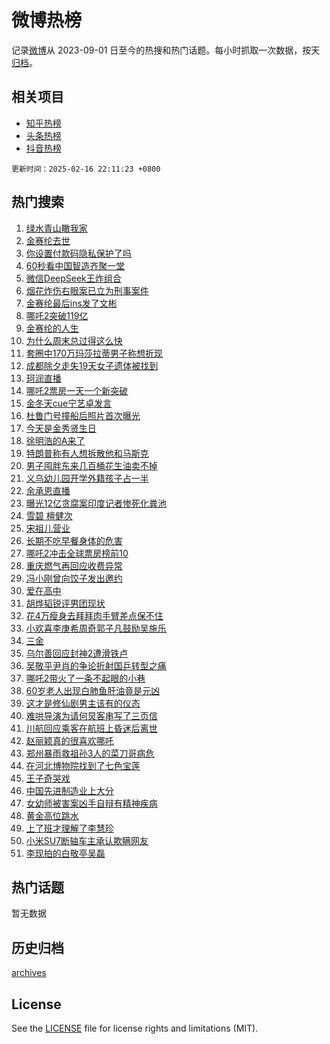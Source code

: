 # 微博热榜

记录[微博](https://www.weibo.com)从 2023-09-01 日至今的热搜和热门话题。每小时抓取一次数据，按天[归档](archives)。

## 相关项目

- [知乎热榜](https://github.com/hotarchive/zhihu)
- [头条热榜](https://github.com/hotarchive/toutiao)
- [抖音热榜](https://github.com/hotarchive/douyin)


`更新时间：2025-02-16 22:11:23 +0800`

## 热门搜索

1. [绿水青山瞰我家](https://m.weibo.cn/search?containerid=100103type%3D1%26t%3D10%26q%3D%23%E7%BB%BF%E6%B0%B4%E9%9D%92%E5%B1%B1%E7%9E%B0%E6%88%91%E5%AE%B6%23&stream_entry_id=51&isnewpage=1&extparam=seat%3D1%26pos%3D0%26filter_type%3Drealtimehot%26stream_entry_id%3D51%26c_type%3D51%26dgr%3D0%26q%3D%2523%25E7%25BB%25BF%25E6%25B0%25B4%25E9%259D%2592%25E5%25B1%25B1%25E7%259E%25B0%25E6%2588%2591%25E5%25AE%25B6%2523%26cate%3D10103%26display_time%3D1739715082%26pre_seqid%3D173971508206608916021)
1. [金赛纶去世](https://m.weibo.cn/search?containerid=100103type%3D1%26t%3D10%26q%3D%23%E9%87%91%E8%B5%9B%E7%BA%B6%E5%8E%BB%E4%B8%96%23&stream_entry_id=31&isnewpage=1&extparam=seat%3D1%26dgr%3D0%26stream_entry_id%3D31%26flag%3D4%26pos%3D0%26filter_type%3Drealtimehot%26lcate%3D5001%26realpos%3D1%26c_type%3D31%26band_rank%3D1%26q%3D%2523%25E9%2587%2591%25E8%25B5%259B%25E7%25BA%25B6%25E5%258E%25BB%25E4%25B8%2596%2523%26cate%3D5001%26display_time%3D1739715082%26pre_seqid%3D173971508206608916021)
1. [你设置付款码隐私保护了吗](https://m.weibo.cn/search?containerid=100103type%3D1%26t%3D10%26q%3D%23%E4%BD%A0%E8%AE%BE%E7%BD%AE%E4%BB%98%E6%AC%BE%E7%A0%81%E9%9A%90%E7%A7%81%E4%BF%9D%E6%8A%A4%E4%BA%86%E5%90%97%23&stream_entry_id=31&isnewpage=1&extparam=seat%3D1%26dgr%3D0%26stream_entry_id%3D31%26flag%3D0%26pos%3D1%26filter_type%3Drealtimehot%26lcate%3D5001%26realpos%3D2%26c_type%3D31%26band_rank%3D2%26q%3D%2523%25E4%25BD%25A0%25E8%25AE%25BE%25E7%25BD%25AE%25E4%25BB%2598%25E6%25AC%25BE%25E7%25A0%2581%25E9%259A%2590%25E7%25A7%2581%25E4%25BF%259D%25E6%258A%25A4%25E4%25BA%2586%25E5%2590%2597%2523%26cate%3D5001%26display_time%3D1739715082%26pre_seqid%3D173971508206608916021)
1. [60秒看中国智造齐聚一堂](https://m.weibo.cn/search?containerid=100103type%3D1%26t%3D10%26q%3D%2360%E7%A7%92%E7%9C%8B%E4%B8%AD%E5%9B%BD%E6%99%BA%E9%80%A0%E9%BD%90%E8%81%9A%E4%B8%80%E5%A0%82%23&stream_entry_id=31&isnewpage=1&extparam=seat%3D1%26dgr%3D0%26stream_entry_id%3D31%26flag%3D0%26pos%3D2%26filter_type%3Drealtimehot%26lcate%3D5001%26realpos%3D3%26c_type%3D31%26band_rank%3D3%26q%3D%252360%25E7%25A7%2592%25E7%259C%258B%25E4%25B8%25AD%25E5%259B%25BD%25E6%2599%25BA%25E9%2580%25A0%25E9%25BD%2590%25E8%2581%259A%25E4%25B8%2580%25E5%25A0%2582%2523%26cate%3D5001%26display_time%3D1739715082%26pre_seqid%3D173971508206608916021)
1. [微信DeepSeek王炸组合](https://m.weibo.cn/search?containerid=100103type%3D1%26t%3D10%26q%3D%23%E5%BE%AE%E4%BF%A1DeepSeek%E7%8E%8B%E7%82%B8%E7%BB%84%E5%90%88%23&stream_entry_id=31&isnewpage=1&extparam=seat%3D1%26dgr%3D0%26stream_entry_id%3D31%26flag%3D2%26pos%3D3%26filter_type%3Drealtimehot%26lcate%3D5001%26realpos%3D4%26c_type%3D31%26band_rank%3D4%26q%3D%2523%25E5%25BE%25AE%25E4%25BF%25A1DeepSeek%25E7%258E%258B%25E7%2582%25B8%25E7%25BB%2584%25E5%2590%2588%2523%26cate%3D5001%26display_time%3D1739715082%26pre_seqid%3D173971508206608916021)
1. [烟花炸伤右眼案已立为刑事案件](https://m.weibo.cn/search?containerid=100103type%3D1%26t%3D10%26q%3D%23%E7%83%9F%E8%8A%B1%E7%82%B8%E4%BC%A4%E5%8F%B3%E7%9C%BC%E6%A1%88%E5%B7%B2%E7%AB%8B%E4%B8%BA%E5%88%91%E4%BA%8B%E6%A1%88%E4%BB%B6%23&stream_entry_id=31&isnewpage=1&extparam=seat%3D1%26dgr%3D0%26stream_entry_id%3D31%26flag%3D1%26pos%3D4%26filter_type%3Drealtimehot%26lcate%3D5001%26realpos%3D5%26c_type%3D31%26band_rank%3D5%26q%3D%2523%25E7%2583%259F%25E8%258A%25B1%25E7%2582%25B8%25E4%25BC%25A4%25E5%258F%25B3%25E7%259C%25BC%25E6%25A1%2588%25E5%25B7%25B2%25E7%25AB%258B%25E4%25B8%25BA%25E5%2588%2591%25E4%25BA%258B%25E6%25A1%2588%25E4%25BB%25B6%2523%26cate%3D5001%26display_time%3D1739715082%26pre_seqid%3D173971508206608916021)
1. [金赛纶最后ins发了文彬](https://m.weibo.cn/search?containerid=100103type%3D1%26t%3D10%26q%3D%23%E9%87%91%E8%B5%9B%E7%BA%B6%E6%9C%80%E5%90%8Eins%E5%8F%91%E4%BA%86%E6%96%87%E5%BD%AC%23&stream_entry_id=31&isnewpage=1&extparam=seat%3D1%26dgr%3D0%26stream_entry_id%3D31%26flag%3D1%26pos%3D5%26filter_type%3Drealtimehot%26lcate%3D5001%26realpos%3D6%26c_type%3D31%26band_rank%3D6%26q%3D%2523%25E9%2587%2591%25E8%25B5%259B%25E7%25BA%25B6%25E6%259C%2580%25E5%2590%258Eins%25E5%258F%2591%25E4%25BA%2586%25E6%2596%2587%25E5%25BD%25AC%2523%26cate%3D5001%26display_time%3D1739715082%26pre_seqid%3D173971508206608916021)
1. [哪吒2突破119亿](https://m.weibo.cn/search?containerid=100103type%3D1%26t%3D10%26q%3D%23%E5%93%AA%E5%90%922%E7%AA%81%E7%A0%B4119%E4%BA%BF%23&stream_entry_id=31&isnewpage=1&extparam=seat%3D1%26dgr%3D0%26stream_entry_id%3D31%26flag%3D1%26pos%3D6%26filter_type%3Drealtimehot%26lcate%3D5001%26realpos%3D7%26c_type%3D31%26band_rank%3D7%26q%3D%2523%25E5%2593%25AA%25E5%2590%25922%25E7%25AA%2581%25E7%25A0%25B4119%25E4%25BA%25BF%2523%26cate%3D5001%26display_time%3D1739715082%26pre_seqid%3D173971508206608916021)
1. [金赛纶的人生](https://m.weibo.cn/search?containerid=100103type%3D1%26t%3D10%26q%3D%E9%87%91%E8%B5%9B%E7%BA%B6%E7%9A%84%E4%BA%BA%E7%94%9F&stream_entry_id=31&isnewpage=1&extparam=seat%3D1%26dgr%3D0%26stream_entry_id%3D31%26flag%3D1%26pos%3D7%26filter_type%3Drealtimehot%26lcate%3D5001%26realpos%3D8%26c_type%3D31%26band_rank%3D8%26q%3D%25E9%2587%2591%25E8%25B5%259B%25E7%25BA%25B6%25E7%259A%2584%25E4%25BA%25BA%25E7%2594%259F%26cate%3D5001%26display_time%3D1739715082%26pre_seqid%3D173971508206608916021)
1. [为什么周末总过得这么快](https://m.weibo.cn/search?containerid=100103type%3D1%26t%3D10%26q%3D%23%E4%B8%BA%E4%BB%80%E4%B9%88%E5%91%A8%E6%9C%AB%E6%80%BB%E8%BF%87%E5%BE%97%E8%BF%99%E4%B9%88%E5%BF%AB%23&stream_entry_id=31&isnewpage=1&extparam=seat%3D1%26dgr%3D0%26stream_entry_id%3D31%26flag%3D1%26pos%3D8%26filter_type%3Drealtimehot%26lcate%3D5001%26realpos%3D9%26c_type%3D31%26band_rank%3D9%26q%3D%2523%25E4%25B8%25BA%25E4%25BB%2580%25E4%25B9%2588%25E5%2591%25A8%25E6%259C%25AB%25E6%2580%25BB%25E8%25BF%2587%25E5%25BE%2597%25E8%25BF%2599%25E4%25B9%2588%25E5%25BF%25AB%2523%26cate%3D5001%26display_time%3D1739715082%26pre_seqid%3D173971508206608916021)
1. [套圈中170万玛莎拉蒂男子称想折现](https://m.weibo.cn/search?containerid=100103type%3D1%26t%3D10%26q%3D%23%E5%A5%97%E5%9C%88%E4%B8%AD170%E4%B8%87%E7%8E%9B%E8%8E%8E%E6%8B%89%E8%92%82%E7%94%B7%E5%AD%90%E7%A7%B0%E6%83%B3%E6%8A%98%E7%8E%B0%23&stream_entry_id=31&isnewpage=1&extparam=seat%3D1%26dgr%3D0%26stream_entry_id%3D31%26flag%3D2%26pos%3D9%26filter_type%3Drealtimehot%26lcate%3D5001%26realpos%3D10%26c_type%3D31%26band_rank%3D10%26q%3D%2523%25E5%25A5%2597%25E5%259C%2588%25E4%25B8%25AD170%25E4%25B8%2587%25E7%258E%259B%25E8%258E%258E%25E6%258B%2589%25E8%2592%2582%25E7%2594%25B7%25E5%25AD%2590%25E7%25A7%25B0%25E6%2583%25B3%25E6%258A%2598%25E7%258E%25B0%2523%26cate%3D5001%26display_time%3D1739715082%26pre_seqid%3D173971508206608916021)
1. [成都除夕走失19天女子遗体被找到](https://m.weibo.cn/search?containerid=100103type%3D1%26t%3D10%26q%3D%23%E6%88%90%E9%83%BD%E9%99%A4%E5%A4%95%E8%B5%B0%E5%A4%B119%E5%A4%A9%E5%A5%B3%E5%AD%90%E9%81%97%E4%BD%93%E8%A2%AB%E6%89%BE%E5%88%B0%23&stream_entry_id=31&isnewpage=1&extparam=seat%3D1%26dgr%3D0%26stream_entry_id%3D31%26flag%3D1%26pos%3D10%26filter_type%3Drealtimehot%26lcate%3D5001%26realpos%3D11%26c_type%3D31%26band_rank%3D11%26q%3D%2523%25E6%2588%2590%25E9%2583%25BD%25E9%2599%25A4%25E5%25A4%2595%25E8%25B5%25B0%25E5%25A4%25B119%25E5%25A4%25A9%25E5%25A5%25B3%25E5%25AD%2590%25E9%2581%2597%25E4%25BD%2593%25E8%25A2%25AB%25E6%2589%25BE%25E5%2588%25B0%2523%26cate%3D5001%26display_time%3D1739715082%26pre_seqid%3D173971508206608916021)
1. [珂润直播](https://m.weibo.cn/search?containerid=100103type%3D1%26t%3D10%26q%3D%E7%8F%82%E6%B6%A6%E7%9B%B4%E6%92%AD&stream_entry_id=31&isnewpage=1&extparam=seat%3D1%26dgr%3D0%26stream_entry_id%3D31%26flag%3D2%26pos%3D11%26filter_type%3Drealtimehot%26lcate%3D5001%26realpos%3D12%26c_type%3D31%26band_rank%3D12%26q%3D%25E7%258F%2582%25E6%25B6%25A6%25E7%259B%25B4%25E6%2592%25AD%26cate%3D5001%26display_time%3D1739715082%26pre_seqid%3D173971508206608916021)
1. [哪吒2票房一天一个新突破](https://m.weibo.cn/search?containerid=100103type%3D1%26t%3D10%26q%3D%E5%93%AA%E5%90%922%E7%A5%A8%E6%88%BF%E4%B8%80%E5%A4%A9%E4%B8%80%E4%B8%AA%E6%96%B0%E7%AA%81%E7%A0%B4&stream_entry_id=31&isnewpage=1&extparam=seat%3D1%26dgr%3D0%26stream_entry_id%3D31%26flag%3D1%26pos%3D12%26filter_type%3Drealtimehot%26lcate%3D5001%26realpos%3D13%26c_type%3D31%26band_rank%3D13%26q%3D%25E5%2593%25AA%25E5%2590%25922%25E7%25A5%25A8%25E6%2588%25BF%25E4%25B8%2580%25E5%25A4%25A9%25E4%25B8%2580%25E4%25B8%25AA%25E6%2596%25B0%25E7%25AA%2581%25E7%25A0%25B4%26cate%3D5001%26display_time%3D1739715082%26pre_seqid%3D173971508206608916021)
1. [金冬天cue宁艺卓发言](https://m.weibo.cn/search?containerid=100103type%3D1%26t%3D10%26q%3D%23%E9%87%91%E5%86%AC%E5%A4%A9cue%E5%AE%81%E8%89%BA%E5%8D%93%E5%8F%91%E8%A8%80%23&stream_entry_id=31&isnewpage=1&extparam=seat%3D1%26dgr%3D0%26stream_entry_id%3D31%26flag%3D0%26pos%3D13%26filter_type%3Drealtimehot%26lcate%3D5001%26realpos%3D14%26c_type%3D31%26band_rank%3D14%26q%3D%2523%25E9%2587%2591%25E5%2586%25AC%25E5%25A4%25A9cue%25E5%25AE%2581%25E8%2589%25BA%25E5%258D%2593%25E5%258F%2591%25E8%25A8%2580%2523%26cate%3D5001%26display_time%3D1739715082%26pre_seqid%3D173971508206608916021)
1. [杜鲁门号撞船后照片首次曝光](https://m.weibo.cn/search?containerid=100103type%3D1%26t%3D10%26q%3D%23%E6%9D%9C%E9%B2%81%E9%97%A8%E5%8F%B7%E6%92%9E%E8%88%B9%E5%90%8E%E7%85%A7%E7%89%87%E9%A6%96%E6%AC%A1%E6%9B%9D%E5%85%89%23&stream_entry_id=31&isnewpage=1&extparam=seat%3D1%26dgr%3D0%26stream_entry_id%3D31%26flag%3D1%26pos%3D14%26filter_type%3Drealtimehot%26lcate%3D5001%26realpos%3D15%26c_type%3D31%26band_rank%3D15%26q%3D%2523%25E6%259D%259C%25E9%25B2%2581%25E9%2597%25A8%25E5%258F%25B7%25E6%2592%259E%25E8%2588%25B9%25E5%2590%258E%25E7%2585%25A7%25E7%2589%2587%25E9%25A6%2596%25E6%25AC%25A1%25E6%259B%259D%25E5%2585%2589%2523%26cate%3D5001%26display_time%3D1739715082%26pre_seqid%3D173971508206608916021)
1. [今天是金秀贤生日](https://m.weibo.cn/search?containerid=100103type%3D1%26t%3D10%26q%3D%23%E4%BB%8A%E5%A4%A9%E6%98%AF%E9%87%91%E7%A7%80%E8%B4%A4%E7%94%9F%E6%97%A5%23&stream_entry_id=31&isnewpage=1&extparam=seat%3D1%26dgr%3D0%26stream_entry_id%3D31%26flag%3D0%26pos%3D15%26filter_type%3Drealtimehot%26lcate%3D5001%26realpos%3D16%26c_type%3D31%26band_rank%3D16%26q%3D%2523%25E4%25BB%258A%25E5%25A4%25A9%25E6%2598%25AF%25E9%2587%2591%25E7%25A7%2580%25E8%25B4%25A4%25E7%2594%259F%25E6%2597%25A5%2523%26cate%3D5001%26display_time%3D1739715082%26pre_seqid%3D173971508206608916021)
1. [徐明浩的A来了](https://m.weibo.cn/search?containerid=100103type%3D1%26t%3D10%26q%3D%E5%BE%90%E6%98%8E%E6%B5%A9%E7%9A%84A%E6%9D%A5%E4%BA%86&stream_entry_id=31&isnewpage=1&extparam=seat%3D1%26dgr%3D0%26stream_entry_id%3D31%26flag%3D1%26pos%3D16%26filter_type%3Drealtimehot%26lcate%3D5001%26realpos%3D17%26c_type%3D31%26band_rank%3D17%26q%3D%25E5%25BE%2590%25E6%2598%258E%25E6%25B5%25A9%25E7%259A%2584A%25E6%259D%25A5%25E4%25BA%2586%26cate%3D5001%26display_time%3D1739715082%26pre_seqid%3D173971508206608916021)
1. [特朗普称有人想拆散他和马斯克](https://m.weibo.cn/search?containerid=100103type%3D1%26t%3D10%26q%3D%23%E7%89%B9%E6%9C%97%E6%99%AE%E7%A7%B0%E6%9C%89%E4%BA%BA%E6%83%B3%E6%8B%86%E6%95%A3%E4%BB%96%E5%92%8C%E9%A9%AC%E6%96%AF%E5%85%8B%23&stream_entry_id=31&isnewpage=1&extparam=seat%3D1%26dgr%3D0%26stream_entry_id%3D31%26flag%3D1%26pos%3D17%26filter_type%3Drealtimehot%26lcate%3D5001%26realpos%3D18%26c_type%3D31%26band_rank%3D18%26q%3D%2523%25E7%2589%25B9%25E6%259C%2597%25E6%2599%25AE%25E7%25A7%25B0%25E6%259C%2589%25E4%25BA%25BA%25E6%2583%25B3%25E6%258B%2586%25E6%2595%25A3%25E4%25BB%2596%25E5%2592%258C%25E9%25A9%25AC%25E6%2596%25AF%25E5%2585%258B%2523%26cate%3D5001%26display_time%3D1739715082%26pre_seqid%3D173971508206608916021)
1. [男子囤胖东来几百桶花生油卖不掉](https://m.weibo.cn/search?containerid=100103type%3D1%26t%3D10%26q%3D%23%E7%94%B7%E5%AD%90%E5%9B%A4%E8%83%96%E4%B8%9C%E6%9D%A5%E5%87%A0%E7%99%BE%E6%A1%B6%E8%8A%B1%E7%94%9F%E6%B2%B9%E5%8D%96%E4%B8%8D%E6%8E%89%23&stream_entry_id=31&isnewpage=1&extparam=seat%3D1%26dgr%3D0%26stream_entry_id%3D31%26flag%3D0%26pos%3D18%26filter_type%3Drealtimehot%26lcate%3D5001%26realpos%3D19%26c_type%3D31%26band_rank%3D19%26q%3D%2523%25E7%2594%25B7%25E5%25AD%2590%25E5%259B%25A4%25E8%2583%2596%25E4%25B8%259C%25E6%259D%25A5%25E5%2587%25A0%25E7%2599%25BE%25E6%25A1%25B6%25E8%258A%25B1%25E7%2594%259F%25E6%25B2%25B9%25E5%258D%2596%25E4%25B8%258D%25E6%258E%2589%2523%26cate%3D5001%26display_time%3D1739715082%26pre_seqid%3D173971508206608916021)
1. [义乌幼儿园开学外籍孩子占一半](https://m.weibo.cn/search?containerid=100103type%3D1%26t%3D10%26q%3D%23%E4%B9%89%E4%B9%8C%E5%B9%BC%E5%84%BF%E5%9B%AD%E5%BC%80%E5%AD%A6%E5%A4%96%E7%B1%8D%E5%AD%A9%E5%AD%90%E5%8D%A0%E4%B8%80%E5%8D%8A%23&stream_entry_id=31&isnewpage=1&extparam=seat%3D1%26dgr%3D0%26stream_entry_id%3D31%26flag%3D0%26pos%3D19%26filter_type%3Drealtimehot%26lcate%3D5001%26realpos%3D20%26c_type%3D31%26band_rank%3D20%26q%3D%2523%25E4%25B9%2589%25E4%25B9%258C%25E5%25B9%25BC%25E5%2584%25BF%25E5%259B%25AD%25E5%25BC%2580%25E5%25AD%25A6%25E5%25A4%2596%25E7%25B1%258D%25E5%25AD%25A9%25E5%25AD%2590%25E5%258D%25A0%25E4%25B8%2580%25E5%258D%258A%2523%26cate%3D5001%26display_time%3D1739715082%26pre_seqid%3D173971508206608916021)
1. [余承恩直播](https://m.weibo.cn/search?containerid=100103type%3D1%26t%3D10%26q%3D%E4%BD%99%E6%89%BF%E6%81%A9%E7%9B%B4%E6%92%AD&stream_entry_id=31&isnewpage=1&extparam=seat%3D1%26dgr%3D0%26stream_entry_id%3D31%26flag%3D1%26pos%3D20%26filter_type%3Drealtimehot%26lcate%3D5001%26realpos%3D21%26c_type%3D31%26band_rank%3D21%26q%3D%25E4%25BD%2599%25E6%2589%25BF%25E6%2581%25A9%25E7%259B%25B4%25E6%2592%25AD%26cate%3D5001%26display_time%3D1739715082%26pre_seqid%3D173971508206608916021)
1. [曝光12亿贪腐案印度记者惨死化粪池](https://m.weibo.cn/search?containerid=100103type%3D1%26t%3D10%26q%3D%23%E6%9B%9D%E5%85%8912%E4%BA%BF%E8%B4%AA%E8%85%90%E6%A1%88%E5%8D%B0%E5%BA%A6%E8%AE%B0%E8%80%85%E6%83%A8%E6%AD%BB%E5%8C%96%E7%B2%AA%E6%B1%A0%23&stream_entry_id=31&isnewpage=1&extparam=seat%3D1%26dgr%3D0%26stream_entry_id%3D31%26flag%3D1%26pos%3D21%26filter_type%3Drealtimehot%26lcate%3D5001%26realpos%3D22%26c_type%3D31%26band_rank%3D22%26q%3D%2523%25E6%259B%259D%25E5%2585%258912%25E4%25BA%25BF%25E8%25B4%25AA%25E8%2585%2590%25E6%25A1%2588%25E5%258D%25B0%25E5%25BA%25A6%25E8%25AE%25B0%25E8%2580%2585%25E6%2583%25A8%25E6%25AD%25BB%25E5%258C%2596%25E7%25B2%25AA%25E6%25B1%25A0%2523%26cate%3D5001%26display_time%3D1739715082%26pre_seqid%3D173971508206608916021)
1. [雪碧 檀健次](https://m.weibo.cn/search?containerid=100103type%3D1%26t%3D10%26q%3D%E9%9B%AA%E7%A2%A7+%E6%AA%80%E5%81%A5%E6%AC%A1&stream_entry_id=31&isnewpage=1&extparam=seat%3D1%26dgr%3D0%26stream_entry_id%3D31%26flag%3D1%26pos%3D22%26filter_type%3Drealtimehot%26lcate%3D5001%26realpos%3D23%26c_type%3D31%26band_rank%3D23%26q%3D%25E9%259B%25AA%25E7%25A2%25A7%2520%25E6%25AA%2580%25E5%2581%25A5%25E6%25AC%25A1%26cate%3D5001%26display_time%3D1739715082%26pre_seqid%3D173971508206608916021)
1. [宋祖儿营业](https://m.weibo.cn/search?containerid=100103type%3D1%26t%3D10%26q%3D%E5%AE%8B%E7%A5%96%E5%84%BF%E8%90%A5%E4%B8%9A&stream_entry_id=31&isnewpage=1&extparam=seat%3D1%26dgr%3D0%26stream_entry_id%3D31%26flag%3D1%26pos%3D23%26filter_type%3Drealtimehot%26lcate%3D5001%26realpos%3D24%26c_type%3D31%26band_rank%3D24%26q%3D%25E5%25AE%258B%25E7%25A5%2596%25E5%2584%25BF%25E8%2590%25A5%25E4%25B8%259A%26cate%3D5001%26display_time%3D1739715082%26pre_seqid%3D173971508206608916021)
1. [长期不吃早餐身体的危害](https://m.weibo.cn/search?containerid=100103type%3D1%26t%3D10%26q%3D%E9%95%BF%E6%9C%9F%E4%B8%8D%E5%90%83%E6%97%A9%E9%A4%90%E8%BA%AB%E4%BD%93%E7%9A%84%E5%8D%B1%E5%AE%B3&stream_entry_id=31&isnewpage=1&extparam=seat%3D1%26dgr%3D0%26stream_entry_id%3D31%26flag%3D0%26pos%3D24%26filter_type%3Drealtimehot%26lcate%3D5001%26realpos%3D25%26c_type%3D31%26band_rank%3D25%26q%3D%25E9%2595%25BF%25E6%259C%259F%25E4%25B8%258D%25E5%2590%2583%25E6%2597%25A9%25E9%25A4%2590%25E8%25BA%25AB%25E4%25BD%2593%25E7%259A%2584%25E5%258D%25B1%25E5%25AE%25B3%26cate%3D5001%26display_time%3D1739715082%26pre_seqid%3D173971508206608916021)
1. [哪吒2冲击全球票房榜前10](https://m.weibo.cn/search?containerid=100103type%3D1%26t%3D10%26q%3D%23%E5%93%AA%E5%90%922%E5%86%B2%E5%87%BB%E5%85%A8%E7%90%83%E7%A5%A8%E6%88%BF%E6%A6%9C%E5%89%8D10%23&stream_entry_id=31&isnewpage=1&extparam=seat%3D1%26dgr%3D0%26stream_entry_id%3D31%26flag%3D0%26pos%3D25%26filter_type%3Drealtimehot%26lcate%3D5001%26realpos%3D26%26c_type%3D31%26band_rank%3D26%26q%3D%2523%25E5%2593%25AA%25E5%2590%25922%25E5%2586%25B2%25E5%2587%25BB%25E5%2585%25A8%25E7%2590%2583%25E7%25A5%25A8%25E6%2588%25BF%25E6%25A6%259C%25E5%2589%258D10%2523%26cate%3D5001%26display_time%3D1739715082%26pre_seqid%3D173971508206608916021)
1. [重庆燃气再回应收费异常](https://m.weibo.cn/search?containerid=100103type%3D1%26t%3D10%26q%3D%23%E9%87%8D%E5%BA%86%E7%87%83%E6%B0%94%E5%86%8D%E5%9B%9E%E5%BA%94%E6%94%B6%E8%B4%B9%E5%BC%82%E5%B8%B8%23&stream_entry_id=31&isnewpage=1&extparam=seat%3D1%26dgr%3D0%26stream_entry_id%3D31%26flag%3D1%26pos%3D26%26filter_type%3Drealtimehot%26lcate%3D5001%26realpos%3D27%26c_type%3D31%26band_rank%3D27%26q%3D%2523%25E9%2587%258D%25E5%25BA%2586%25E7%2587%2583%25E6%25B0%2594%25E5%2586%258D%25E5%259B%259E%25E5%25BA%2594%25E6%2594%25B6%25E8%25B4%25B9%25E5%25BC%2582%25E5%25B8%25B8%2523%26cate%3D5001%26display_time%3D1739715082%26pre_seqid%3D173971508206608916021)
1. [冯小刚曾向饺子发出邀约](https://m.weibo.cn/search?containerid=100103type%3D1%26t%3D10%26q%3D%23%E5%86%AF%E5%B0%8F%E5%88%9A%E6%9B%BE%E5%90%91%E9%A5%BA%E5%AD%90%E5%8F%91%E5%87%BA%E9%82%80%E7%BA%A6%23&stream_entry_id=31&isnewpage=1&extparam=seat%3D1%26dgr%3D0%26stream_entry_id%3D31%26flag%3D0%26pos%3D27%26filter_type%3Drealtimehot%26lcate%3D5001%26realpos%3D28%26c_type%3D31%26band_rank%3D28%26q%3D%2523%25E5%2586%25AF%25E5%25B0%258F%25E5%2588%259A%25E6%259B%25BE%25E5%2590%2591%25E9%25A5%25BA%25E5%25AD%2590%25E5%258F%2591%25E5%2587%25BA%25E9%2582%2580%25E7%25BA%25A6%2523%26cate%3D5001%26display_time%3D1739715082%26pre_seqid%3D173971508206608916021)
1. [爱在高中](https://m.weibo.cn/search?containerid=100103type%3D1%26t%3D10%26q%3D%E7%88%B1%E5%9C%A8%E9%AB%98%E4%B8%AD&stream_entry_id=31&isnewpage=1&extparam=seat%3D1%26dgr%3D0%26stream_entry_id%3D31%26flag%3D0%26pos%3D28%26filter_type%3Drealtimehot%26lcate%3D5001%26realpos%3D29%26c_type%3D31%26band_rank%3D29%26q%3D%25E7%2588%25B1%25E5%259C%25A8%25E9%25AB%2598%25E4%25B8%25AD%26cate%3D5001%26display_time%3D1739715082%26pre_seqid%3D173971508206608916021)
1. [胡烨韬锐评男团现状](https://m.weibo.cn/search?containerid=100103type%3D1%26t%3D10%26q%3D%E8%83%A1%E7%83%A8%E9%9F%AC%E9%94%90%E8%AF%84%E7%94%B7%E5%9B%A2%E7%8E%B0%E7%8A%B6&stream_entry_id=31&isnewpage=1&extparam=seat%3D1%26dgr%3D0%26stream_entry_id%3D31%26flag%3D1%26pos%3D29%26filter_type%3Drealtimehot%26lcate%3D5001%26realpos%3D30%26c_type%3D31%26band_rank%3D30%26q%3D%25E8%2583%25A1%25E7%2583%25A8%25E9%259F%25AC%25E9%2594%2590%25E8%25AF%2584%25E7%2594%25B7%25E5%259B%25A2%25E7%258E%25B0%25E7%258A%25B6%26cate%3D5001%26display_time%3D1739715082%26pre_seqid%3D173971508206608916021)
1. [花4万瘦身去拜拜肉手臂差点保不住](https://m.weibo.cn/search?containerid=100103type%3D1%26t%3D10%26q%3D%23%E8%8A%B14%E4%B8%87%E7%98%A6%E8%BA%AB%E5%8E%BB%E6%8B%9C%E6%8B%9C%E8%82%89%E6%89%8B%E8%87%82%E5%B7%AE%E7%82%B9%E4%BF%9D%E4%B8%8D%E4%BD%8F%23&stream_entry_id=31&isnewpage=1&extparam=seat%3D1%26dgr%3D0%26stream_entry_id%3D31%26flag%3D0%26pos%3D30%26filter_type%3Drealtimehot%26lcate%3D5001%26realpos%3D31%26c_type%3D31%26band_rank%3D31%26q%3D%2523%25E8%258A%25B14%25E4%25B8%2587%25E7%2598%25A6%25E8%25BA%25AB%25E5%258E%25BB%25E6%258B%259C%25E6%258B%259C%25E8%2582%2589%25E6%2589%258B%25E8%2587%2582%25E5%25B7%25AE%25E7%2582%25B9%25E4%25BF%259D%25E4%25B8%258D%25E4%25BD%258F%2523%26cate%3D5001%26display_time%3D1739715082%26pre_seqid%3D173971508206608916021)
1. [小欢喜李庚希周奇郭子凡鼓励吴施乐](https://m.weibo.cn/search?containerid=100103type%3D1%26t%3D10%26q%3D%E5%B0%8F%E6%AC%A2%E5%96%9C%E6%9D%8E%E5%BA%9A%E5%B8%8C%E5%91%A8%E5%A5%87%E9%83%AD%E5%AD%90%E5%87%A1%E9%BC%93%E5%8A%B1%E5%90%B4%E6%96%BD%E4%B9%90&stream_entry_id=31&isnewpage=1&extparam=seat%3D1%26dgr%3D0%26stream_entry_id%3D31%26flag%3D0%26pos%3D31%26filter_type%3Drealtimehot%26lcate%3D5001%26realpos%3D32%26c_type%3D31%26band_rank%3D32%26q%3D%25E5%25B0%258F%25E6%25AC%25A2%25E5%2596%259C%25E6%259D%258E%25E5%25BA%259A%25E5%25B8%258C%25E5%2591%25A8%25E5%25A5%2587%25E9%2583%25AD%25E5%25AD%2590%25E5%2587%25A1%25E9%25BC%2593%25E5%258A%25B1%25E5%2590%25B4%25E6%2596%25BD%25E4%25B9%2590%26cate%3D5001%26display_time%3D1739715082%26pre_seqid%3D173971508206608916021)
1. [三金](https://m.weibo.cn/search?containerid=100103type%3D1%26t%3D10%26q%3D%E4%B8%89%E9%87%91&stream_entry_id=31&isnewpage=1&extparam=seat%3D1%26dgr%3D0%26stream_entry_id%3D31%26flag%3D0%26pos%3D32%26filter_type%3Drealtimehot%26lcate%3D5001%26realpos%3D33%26c_type%3D31%26band_rank%3D33%26q%3D%25E4%25B8%2589%25E9%2587%2591%26cate%3D5001%26display_time%3D1739715082%26pre_seqid%3D173971508206608916021)
1. [乌尔善回应封神2遭滑铁卢](https://m.weibo.cn/search?containerid=100103type%3D1%26t%3D10%26q%3D%23%E4%B9%8C%E5%B0%94%E5%96%84%E5%9B%9E%E5%BA%94%E5%B0%81%E7%A5%9E2%E9%81%AD%E6%BB%91%E9%93%81%E5%8D%A2%23&stream_entry_id=31&isnewpage=1&extparam=seat%3D1%26dgr%3D0%26stream_entry_id%3D31%26flag%3D0%26pos%3D33%26filter_type%3Drealtimehot%26lcate%3D5001%26realpos%3D34%26c_type%3D31%26band_rank%3D34%26q%3D%2523%25E4%25B9%258C%25E5%25B0%2594%25E5%2596%2584%25E5%259B%259E%25E5%25BA%2594%25E5%25B0%2581%25E7%25A5%259E2%25E9%2581%25AD%25E6%25BB%2591%25E9%2593%2581%25E5%258D%25A2%2523%26cate%3D5001%26display_time%3D1739715082%26pre_seqid%3D173971508206608916021)
1. [吴敬平尹肖的争论折射国乒转型之痛](https://m.weibo.cn/search?containerid=100103type%3D1%26t%3D10%26q%3D%23%E5%90%B4%E6%95%AC%E5%B9%B3%E5%B0%B9%E8%82%96%E7%9A%84%E4%BA%89%E8%AE%BA%E6%8A%98%E5%B0%84%E5%9B%BD%E4%B9%92%E8%BD%AC%E5%9E%8B%E4%B9%8B%E7%97%9B%23&stream_entry_id=31&isnewpage=1&extparam=seat%3D1%26dgr%3D0%26stream_entry_id%3D31%26flag%3D1%26pos%3D34%26filter_type%3Drealtimehot%26lcate%3D5001%26realpos%3D35%26c_type%3D31%26band_rank%3D35%26q%3D%2523%25E5%2590%25B4%25E6%2595%25AC%25E5%25B9%25B3%25E5%25B0%25B9%25E8%2582%2596%25E7%259A%2584%25E4%25BA%2589%25E8%25AE%25BA%25E6%258A%2598%25E5%25B0%2584%25E5%259B%25BD%25E4%25B9%2592%25E8%25BD%25AC%25E5%259E%258B%25E4%25B9%258B%25E7%2597%259B%2523%26cate%3D5001%26display_time%3D1739715082%26pre_seqid%3D173971508206608916021)
1. [哪吒2带火了一条不起眼的小巷](https://m.weibo.cn/search?containerid=100103type%3D1%26t%3D10%26q%3D%23%E5%93%AA%E5%90%922%E5%B8%A6%E7%81%AB%E4%BA%86%E4%B8%80%E6%9D%A1%E4%B8%8D%E8%B5%B7%E7%9C%BC%E7%9A%84%E5%B0%8F%E5%B7%B7%23&stream_entry_id=31&isnewpage=1&extparam=seat%3D1%26dgr%3D0%26stream_entry_id%3D31%26flag%3D1%26pos%3D35%26filter_type%3Drealtimehot%26lcate%3D5001%26realpos%3D36%26c_type%3D31%26band_rank%3D36%26q%3D%2523%25E5%2593%25AA%25E5%2590%25922%25E5%25B8%25A6%25E7%2581%25AB%25E4%25BA%2586%25E4%25B8%2580%25E6%259D%25A1%25E4%25B8%258D%25E8%25B5%25B7%25E7%259C%25BC%25E7%259A%2584%25E5%25B0%258F%25E5%25B7%25B7%2523%26cate%3D5001%26display_time%3D1739715082%26pre_seqid%3D173971508206608916021)
1. [60岁老人出现白肺鱼肝油竟是元凶](https://m.weibo.cn/search?containerid=100103type%3D1%26t%3D10%26q%3D%2360%E5%B2%81%E8%80%81%E4%BA%BA%E5%87%BA%E7%8E%B0%E7%99%BD%E8%82%BA%E9%B1%BC%E8%82%9D%E6%B2%B9%E7%AB%9F%E6%98%AF%E5%85%83%E5%87%B6%23&stream_entry_id=31&isnewpage=1&extparam=seat%3D1%26dgr%3D0%26stream_entry_id%3D31%26flag%3D0%26pos%3D36%26filter_type%3Drealtimehot%26lcate%3D5001%26realpos%3D37%26c_type%3D31%26band_rank%3D37%26q%3D%252360%25E5%25B2%2581%25E8%2580%2581%25E4%25BA%25BA%25E5%2587%25BA%25E7%258E%25B0%25E7%2599%25BD%25E8%2582%25BA%25E9%25B1%25BC%25E8%2582%259D%25E6%25B2%25B9%25E7%25AB%259F%25E6%2598%25AF%25E5%2585%2583%25E5%2587%25B6%2523%26cate%3D5001%26display_time%3D1739715082%26pre_seqid%3D173971508206608916021)
1. [这才是修仙剧男主该有的仪态](https://m.weibo.cn/search?containerid=100103type%3D1%26t%3D10%26q%3D%E8%BF%99%E6%89%8D%E6%98%AF%E4%BF%AE%E4%BB%99%E5%89%A7%E7%94%B7%E4%B8%BB%E8%AF%A5%E6%9C%89%E7%9A%84%E4%BB%AA%E6%80%81&stream_entry_id=31&isnewpage=1&extparam=seat%3D1%26dgr%3D0%26stream_entry_id%3D31%26flag%3D1%26pos%3D37%26filter_type%3Drealtimehot%26lcate%3D5001%26realpos%3D38%26c_type%3D31%26band_rank%3D38%26q%3D%25E8%25BF%2599%25E6%2589%258D%25E6%2598%25AF%25E4%25BF%25AE%25E4%25BB%2599%25E5%2589%25A7%25E7%2594%25B7%25E4%25B8%25BB%25E8%25AF%25A5%25E6%259C%2589%25E7%259A%2584%25E4%25BB%25AA%25E6%2580%2581%26cate%3D5001%26display_time%3D1739715082%26pre_seqid%3D173971508206608916021)
1. [难哄导演为请何炅客串写了三页信](https://m.weibo.cn/search?containerid=100103type%3D1%26t%3D10%26q%3D%23%E9%9A%BE%E5%93%84%E5%AF%BC%E6%BC%94%E4%B8%BA%E8%AF%B7%E4%BD%95%E7%82%85%E5%AE%A2%E4%B8%B2%E5%86%99%E4%BA%86%E4%B8%89%E9%A1%B5%E4%BF%A1%23&stream_entry_id=31&isnewpage=1&extparam=seat%3D1%26dgr%3D0%26stream_entry_id%3D31%26flag%3D0%26pos%3D38%26filter_type%3Drealtimehot%26lcate%3D5001%26realpos%3D39%26c_type%3D31%26band_rank%3D39%26q%3D%2523%25E9%259A%25BE%25E5%2593%2584%25E5%25AF%25BC%25E6%25BC%2594%25E4%25B8%25BA%25E8%25AF%25B7%25E4%25BD%2595%25E7%2582%2585%25E5%25AE%25A2%25E4%25B8%25B2%25E5%2586%2599%25E4%25BA%2586%25E4%25B8%2589%25E9%25A1%25B5%25E4%25BF%25A1%2523%26cate%3D5001%26display_time%3D1739715082%26pre_seqid%3D173971508206608916021)
1. [川航回应乘客在航班上昏迷后离世](https://m.weibo.cn/search?containerid=100103type%3D1%26t%3D10%26q%3D%23%E5%B7%9D%E8%88%AA%E5%9B%9E%E5%BA%94%E4%B9%98%E5%AE%A2%E5%9C%A8%E8%88%AA%E7%8F%AD%E4%B8%8A%E6%98%8F%E8%BF%B7%E5%90%8E%E7%A6%BB%E4%B8%96%23&stream_entry_id=31&isnewpage=1&extparam=seat%3D1%26dgr%3D0%26stream_entry_id%3D31%26flag%3D1%26pos%3D39%26filter_type%3Drealtimehot%26lcate%3D5001%26realpos%3D40%26c_type%3D31%26band_rank%3D40%26q%3D%2523%25E5%25B7%259D%25E8%2588%25AA%25E5%259B%259E%25E5%25BA%2594%25E4%25B9%2598%25E5%25AE%25A2%25E5%259C%25A8%25E8%2588%25AA%25E7%258F%25AD%25E4%25B8%258A%25E6%2598%258F%25E8%25BF%25B7%25E5%2590%258E%25E7%25A6%25BB%25E4%25B8%2596%2523%26cate%3D5001%26display_time%3D1739715082%26pre_seqid%3D173971508206608916021)
1. [赵丽颖真的很喜欢哪吒](https://m.weibo.cn/search?containerid=100103type%3D1%26t%3D10%26q%3D%23%E8%B5%B5%E4%B8%BD%E9%A2%96%E7%9C%9F%E7%9A%84%E5%BE%88%E5%96%9C%E6%AC%A2%E5%93%AA%E5%90%92%23&stream_entry_id=31&isnewpage=1&extparam=seat%3D1%26dgr%3D0%26stream_entry_id%3D31%26flag%3D1%26pos%3D40%26filter_type%3Drealtimehot%26lcate%3D5001%26realpos%3D41%26c_type%3D31%26band_rank%3D41%26q%3D%2523%25E8%25B5%25B5%25E4%25B8%25BD%25E9%25A2%2596%25E7%259C%259F%25E7%259A%2584%25E5%25BE%2588%25E5%2596%259C%25E6%25AC%25A2%25E5%2593%25AA%25E5%2590%2592%2523%26cate%3D5001%26display_time%3D1739715082%26pre_seqid%3D173971508206608916021)
1. [郑州暴雨救祖孙3人的菜刀哥病危](https://m.weibo.cn/search?containerid=100103type%3D1%26t%3D10%26q%3D%23%E9%83%91%E5%B7%9E%E6%9A%B4%E9%9B%A8%E6%95%91%E7%A5%96%E5%AD%993%E4%BA%BA%E7%9A%84%E8%8F%9C%E5%88%80%E5%93%A5%E7%97%85%E5%8D%B1%23&stream_entry_id=31&isnewpage=1&extparam=seat%3D1%26dgr%3D0%26stream_entry_id%3D31%26flag%3D0%26pos%3D41%26filter_type%3Drealtimehot%26lcate%3D5001%26realpos%3D42%26c_type%3D31%26band_rank%3D42%26q%3D%2523%25E9%2583%2591%25E5%25B7%259E%25E6%259A%25B4%25E9%259B%25A8%25E6%2595%2591%25E7%25A5%2596%25E5%25AD%25993%25E4%25BA%25BA%25E7%259A%2584%25E8%258F%259C%25E5%2588%2580%25E5%2593%25A5%25E7%2597%2585%25E5%258D%25B1%2523%26cate%3D5001%26display_time%3D1739715082%26pre_seqid%3D173971508206608916021)
1. [在河北博物院找到了七色宝莲](https://m.weibo.cn/search?containerid=100103type%3D1%26t%3D10%26q%3D%23%E5%9C%A8%E6%B2%B3%E5%8C%97%E5%8D%9A%E7%89%A9%E9%99%A2%E6%89%BE%E5%88%B0%E4%BA%86%E4%B8%83%E8%89%B2%E5%AE%9D%E8%8E%B2%23&stream_entry_id=31&isnewpage=1&extparam=seat%3D1%26dgr%3D0%26stream_entry_id%3D31%26flag%3D1%26pos%3D42%26filter_type%3Drealtimehot%26lcate%3D5001%26realpos%3D43%26c_type%3D31%26band_rank%3D43%26q%3D%2523%25E5%259C%25A8%25E6%25B2%25B3%25E5%258C%2597%25E5%258D%259A%25E7%2589%25A9%25E9%2599%25A2%25E6%2589%25BE%25E5%2588%25B0%25E4%25BA%2586%25E4%25B8%2583%25E8%2589%25B2%25E5%25AE%259D%25E8%258E%25B2%2523%26cate%3D5001%26display_time%3D1739715082%26pre_seqid%3D173971508206608916021)
1. [王子奇哭戏](https://m.weibo.cn/search?containerid=100103type%3D1%26t%3D10%26q%3D%E7%8E%8B%E5%AD%90%E5%A5%87%E5%93%AD%E6%88%8F&stream_entry_id=31&isnewpage=1&extparam=seat%3D1%26dgr%3D0%26stream_entry_id%3D31%26flag%3D1%26pos%3D43%26filter_type%3Drealtimehot%26lcate%3D5001%26realpos%3D44%26c_type%3D31%26band_rank%3D44%26q%3D%25E7%258E%258B%25E5%25AD%2590%25E5%25A5%2587%25E5%2593%25AD%25E6%2588%258F%26cate%3D5001%26display_time%3D1739715082%26pre_seqid%3D173971508206608916021)
1. [中国先进制造业上大分](https://m.weibo.cn/search?containerid=100103type%3D1%26t%3D10%26q%3D%23%E4%B8%AD%E5%9B%BD%E5%85%88%E8%BF%9B%E5%88%B6%E9%80%A0%E4%B8%9A%E4%B8%8A%E5%A4%A7%E5%88%86%23&stream_entry_id=31&isnewpage=1&extparam=seat%3D1%26dgr%3D0%26stream_entry_id%3D31%26flag%3D0%26pos%3D44%26filter_type%3Drealtimehot%26lcate%3D5001%26realpos%3D45%26c_type%3D31%26band_rank%3D45%26q%3D%2523%25E4%25B8%25AD%25E5%259B%25BD%25E5%2585%2588%25E8%25BF%259B%25E5%2588%25B6%25E9%2580%25A0%25E4%25B8%259A%25E4%25B8%258A%25E5%25A4%25A7%25E5%2588%2586%2523%26cate%3D5001%26display_time%3D1739715082%26pre_seqid%3D173971508206608916021)
1. [女幼师被害案凶手自辩有精神疾病](https://m.weibo.cn/search?containerid=100103type%3D1%26t%3D10%26q%3D%23%E5%A5%B3%E5%B9%BC%E5%B8%88%E8%A2%AB%E5%AE%B3%E6%A1%88%E5%87%B6%E6%89%8B%E8%87%AA%E8%BE%A9%E6%9C%89%E7%B2%BE%E7%A5%9E%E7%96%BE%E7%97%85%23&stream_entry_id=31&isnewpage=1&extparam=seat%3D1%26dgr%3D0%26stream_entry_id%3D31%26flag%3D0%26pos%3D45%26filter_type%3Drealtimehot%26lcate%3D5001%26realpos%3D46%26c_type%3D31%26band_rank%3D46%26q%3D%2523%25E5%25A5%25B3%25E5%25B9%25BC%25E5%25B8%2588%25E8%25A2%25AB%25E5%25AE%25B3%25E6%25A1%2588%25E5%2587%25B6%25E6%2589%258B%25E8%2587%25AA%25E8%25BE%25A9%25E6%259C%2589%25E7%25B2%25BE%25E7%25A5%259E%25E7%2596%25BE%25E7%2597%2585%2523%26cate%3D5001%26display_time%3D1739715082%26pre_seqid%3D173971508206608916021)
1. [黄金高位跳水](https://m.weibo.cn/search?containerid=100103type%3D1%26t%3D10%26q%3D%23%E9%BB%84%E9%87%91%E9%AB%98%E4%BD%8D%E8%B7%B3%E6%B0%B4%23&stream_entry_id=31&isnewpage=1&extparam=seat%3D1%26dgr%3D0%26stream_entry_id%3D31%26flag%3D0%26pos%3D46%26filter_type%3Drealtimehot%26lcate%3D5001%26realpos%3D47%26c_type%3D31%26band_rank%3D47%26q%3D%2523%25E9%25BB%2584%25E9%2587%2591%25E9%25AB%2598%25E4%25BD%258D%25E8%25B7%25B3%25E6%25B0%25B4%2523%26cate%3D5001%26display_time%3D1739715082%26pre_seqid%3D173971508206608916021)
1. [上了班才理解了李慧珍](https://m.weibo.cn/search?containerid=100103type%3D1%26t%3D10%26q%3D%E4%B8%8A%E4%BA%86%E7%8F%AD%E6%89%8D%E7%90%86%E8%A7%A3%E4%BA%86%E6%9D%8E%E6%85%A7%E7%8F%8D&stream_entry_id=31&isnewpage=1&extparam=seat%3D1%26dgr%3D0%26stream_entry_id%3D31%26flag%3D0%26pos%3D47%26filter_type%3Drealtimehot%26lcate%3D5001%26realpos%3D48%26c_type%3D31%26band_rank%3D48%26q%3D%25E4%25B8%258A%25E4%25BA%2586%25E7%258F%25AD%25E6%2589%258D%25E7%2590%2586%25E8%25A7%25A3%25E4%25BA%2586%25E6%259D%258E%25E6%2585%25A7%25E7%258F%258D%26cate%3D5001%26display_time%3D1739715082%26pre_seqid%3D173971508206608916021)
1. [小米SU7断轴车主承认欺瞒网友](https://m.weibo.cn/search?containerid=100103type%3D1%26t%3D10%26q%3D%23%E5%B0%8F%E7%B1%B3SU7%E6%96%AD%E8%BD%B4%E8%BD%A6%E4%B8%BB%E6%89%BF%E8%AE%A4%E6%AC%BA%E7%9E%92%E7%BD%91%E5%8F%8B%23&stream_entry_id=31&isnewpage=1&extparam=seat%3D1%26dgr%3D0%26stream_entry_id%3D31%26flag%3D0%26pos%3D48%26filter_type%3Drealtimehot%26lcate%3D5001%26realpos%3D49%26c_type%3D31%26band_rank%3D49%26q%3D%2523%25E5%25B0%258F%25E7%25B1%25B3SU7%25E6%2596%25AD%25E8%25BD%25B4%25E8%25BD%25A6%25E4%25B8%25BB%25E6%2589%25BF%25E8%25AE%25A4%25E6%25AC%25BA%25E7%259E%2592%25E7%25BD%2591%25E5%258F%258B%2523%26cate%3D5001%26display_time%3D1739715082%26pre_seqid%3D173971508206608916021)
1. [李现拍的白敬亭吴磊](https://m.weibo.cn/search?containerid=100103type%3D1%26t%3D10%26q%3D%23%E6%9D%8E%E7%8E%B0%E6%8B%8D%E7%9A%84%E7%99%BD%E6%95%AC%E4%BA%AD%E5%90%B4%E7%A3%8A%23&stream_entry_id=31&isnewpage=1&extparam=seat%3D1%26dgr%3D0%26stream_entry_id%3D31%26flag%3D0%26pos%3D49%26filter_type%3Drealtimehot%26lcate%3D5001%26realpos%3D50%26c_type%3D31%26band_rank%3D50%26q%3D%2523%25E6%259D%258E%25E7%258E%25B0%25E6%258B%258D%25E7%259A%2584%25E7%2599%25BD%25E6%2595%25AC%25E4%25BA%25AD%25E5%2590%25B4%25E7%25A3%258A%2523%26cate%3D5001%26display_time%3D1739715082%26pre_seqid%3D173971508206608916021)

## 热门话题

暂无数据

## 历史归档

[archives](archives)

## License

See the [LICENSE](LICENSE) file for license rights and limitations (MIT).
